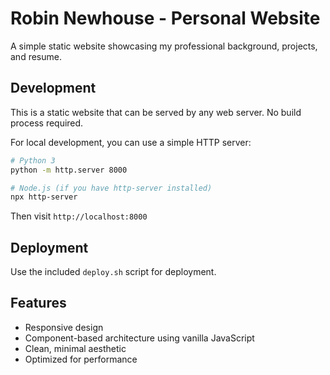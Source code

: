 # Robin Newhouse - Personal Website

A simple static website showcasing my professional background, projects, and resume.

## Development

This is a static website that can be served by any web server. No build process required.

For local development, you can use a simple HTTP server:

```bash
# Python 3
python -m http.server 8000

# Node.js (if you have http-server installed)
npx http-server
```

Then visit `http://localhost:8000`

## Deployment

Use the included `deploy.sh` script for deployment.

## Features

- Responsive design
- Component-based architecture using vanilla JavaScript
- Clean, minimal aesthetic
- Optimized for performance
